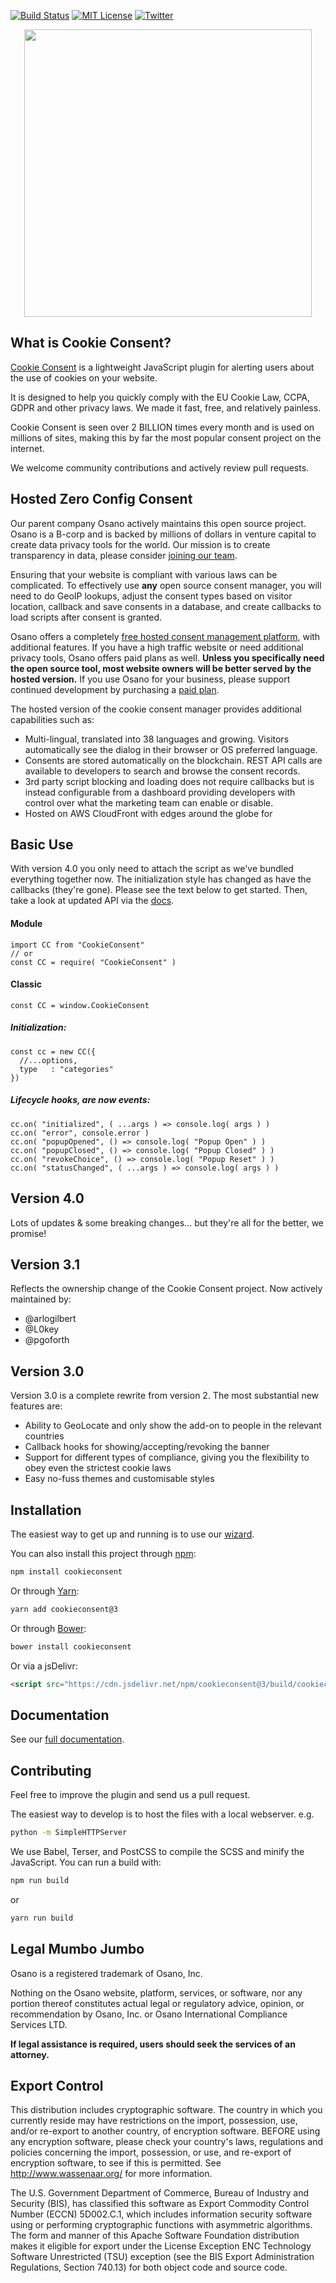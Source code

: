 [![Build Status][bi]][bl]
[![MIT License][li]][ll]
[![Twitter][ti]][tl]

<p align="center"><a href="https://www.osano.com/features/consent-management?utm_campaign=Open%20Source%20Cookie%20Consent&utm_source=github"><img width="460" src="images/cookie-consent.png"></a></p>

## What is Cookie Consent?

[Cookie Consent][cl] is a lightweight JavaScript plugin for alerting users about the use of cookies on your website.

It is designed to help you quickly comply with the EU Cookie Law, CCPA, GDPR and other privacy laws. We made it fast, free, and relatively painless.

Cookie Consent is seen over 2 BILLION times every month and is used on millions of sites, making this by far the most popular consent project on the internet.

We welcome community contributions and actively review pull requests.


## Hosted Zero Config Consent

Our parent company Osano actively maintains this open source project. Osano is a B-corp and is backed by millions of dollars in venture capital to create data privacy tools for the world. Our mission is to create transparency in data, please consider [joining our team](https://www.osano.com/company/careers).

Ensuring that your website is compliant with various laws can be complicated. To effectively use **any** open source consent manager, you will need to do GeoIP lookups, adjust the consent types based on visitor location, callback and save consents in a database, and create callbacks to load scripts after consent is granted.

Osano offers a completely [free hosted consent management platform][cl], with additional features. If you have a high traffic website or need additional privacy tools, Osano offers paid plans as well. **Unless you specifically need the open source tool, most website owners will be better served by the hosted version.** If you use Osano for your business, please support continued development by purchasing a [paid plan](https://www.osano.com/plans?utm_campaign=Open%20Source%20Cookie%20Consent&utm_source=github).

The hosted version of the cookie consent manager provides additional capabilities such as:

* Multi-lingual, translated into 38 languages and growing. Visitors automatically see the dialog in their browser or OS preferred language.
* Consents are stored automatically on the blockchain. REST API calls are available to developers to search and browse the consent records.
* 3rd party script blocking and loading does not require callbacks but is instead configurable from a dashboard providing developers with control over what the marketing team can enable or disable.
* Hosted on AWS CloudFront with edges around the globe for 

## Basic Use

With version 4.0 you only need to attach the script as we've bundled everything together now. The initialization style has changed as have the callbacks (they're gone). Please see the text below to get started.  Then, take a look at updated API via the [docs][dl].

#### Module
```
import CC from "CookieConsent"
// or
const CC = require( "CookieConsent" )
```

#### Classic
```
const CC = window.CookieConsent
```

##### Initialization:
```
const cc = new CC({
  //...options,
  type   : "categories"
})
```

##### Lifecycle hooks, are now events: 
```
cc.on( "initialized", ( ...args ) => console.log( args ) )
cc.on( "error", console.error )
cc.on( "popupOpened", () => console.log( "Popup Open" ) )
cc.on( "popupClosed", () => console.log( "Popup Closed" ) )
cc.on( "revokeChoice", () => console.log( "Popup Reset" ) )
cc.on( "statusChanged", ( ...args ) => console.log( args ) )
```


## Version 4.0
Lots of updates & some breaking changes... but they're all for the better, we promise!

## Version 3.1

Reflects the ownership change of the Cookie Consent project. Now actively maintained by:

- @arlogilbert
- @L0key
- @pgoforth

## Version 3.0

Version 3.0 is a complete rewrite from version 2. The most substantial new features are:

- Ability to GeoLocate and only show the add-on to people in the relevant countries
- Callback hooks for showing/accepting/revoking the banner
- Support for different types of compliance, giving you the flexibility to obey even the strictest cookie laws
- Easy no-fuss themes and customisable styles

## Installation

The easiest way to get up and running is to use our [wizard][dll].

You can also install this project through [npm](https://www.npmjs.com/package/cookieconsent):

```sh
npm install cookieconsent
```

Or through [Yarn](https://yarnpkg.com/en/package/cookieconsent):

```sh
yarn add cookieconsent@3
```

Or through [Bower](https://bower.io/):

```sh
bower install cookieconsent
```

Or via a jsDelivr:

```html
<script src="https://cdn.jsdelivr.net/npm/cookieconsent@3/build/cookieconsent.min.js"></script>
```

## Documentation

See our [full documentation][dl].

## Contributing

Feel free to improve the plugin and send us a pull request.

The easiest way to develop is to host the files with a local webserver. e.g.

```sh
python -m SimpleHTTPServer
```

We use Babel, Terser, and PostCSS to compile the SCSS and minify the JavaScript. You can run a build with:

```sh
npm run build
```

or

```sh
yarn run build
```

## Legal Mumbo Jumbo

Osano is a registered trademark of Osano, Inc.

Nothing on the Osano website, platform, services, or software, nor any portion thereof constitutes actual legal or regulatory advice, opinion, or recommendation by Osano, Inc. or Osano International Compliance Services LTD. 

**If legal assistance is required, users should seek the services of an attorney.**

## Export Control

This distribution includes cryptographic software. The country in which you
currently reside may have restrictions on the import, possession, use, and/or
re-export to another country, of encryption software. BEFORE using any
encryption software, please check your country's laws, regulations and
policies concerning the import, possession, or use, and re-export of encryption
software, to see if this is permitted. See <http://www.wassenaar.org/> for more
information.

The U.S. Government Department of Commerce, Bureau of Industry and Security
(BIS), has classified this software as Export Commodity Control Number (ECCN)
5D002.C.1, which includes information security software using or performing
cryptographic functions with asymmetric algorithms. The form and manner of this
Apache Software Foundation distribution makes it eligible for export under the
License Exception ENC Technology Software Unrestricted (TSU) exception (see the
BIS Export Administration Regulations, Section 740.13) for both object code and
source code.

[li]: https://img.shields.io/badge/license-MIT-brightgreen.svg
[ll]: LICENSE
[bl]: https://travis-ci.org/osano/cookieconsent
[bi]: https://travis-ci.org/osano/cookieconsent.svg?branch=master
[dl]: https://www.osano.com/cookieconsent/documentation/
[dll]: https://www.osano.com/features/consent-management?utm_campaign=Open%20Source%20Cookie%20Consent&utm_source=github
[cl]: https://www.osano.com/features/consent-management?utm_campaign=Open%20Source%20Cookie%20Consent&utm_source=github
[ti]: https://img.shields.io/twitter/url/https/osanoatx.svg?style=social
[tl]: https://twitter.com/osano
